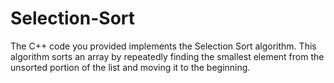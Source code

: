 # Selection-Sort
The C++ code you provided implements the Selection Sort algorithm. This algorithm sorts an array by repeatedly finding the smallest element from the unsorted portion of the list and moving it to the beginning.
